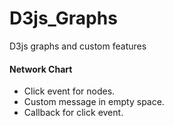 # **D3js_Graphs** #

D3js graphs and custom features



#### Network Chart ####

* Click event for nodes.
* Custom message in empty space.
* Callback for click event.
